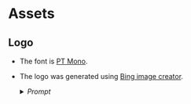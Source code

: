 # Assets

## Logo

- The font is [PT Mono](https://fonts.google.com/specimen/PT+Mono?preview.text=RELEASE-PLZ&preview.text_type=custom).

- The logo was generated using [Bing image creator](https://www.bing.com/create).
  <details><summary><i>Prompt</i></summary><p>
  <blockquote>
  rusty humanoid robot slightly smiling. The robot is delivering a yellow box. The robot holds the box with both hands. futuristic. detailed watercolor painting. The robot is kind and good. cartoonish.
  </blockquote>

  </p></details>
